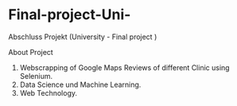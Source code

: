 # Final-project-Uni-
Abschluss Projekt (University - Final project )


About Project
1. Webscrapping of Google Maps Reviews of different Clinic using Selenium.
2. Data Science und Machine Learning.
3. Web Technology.

